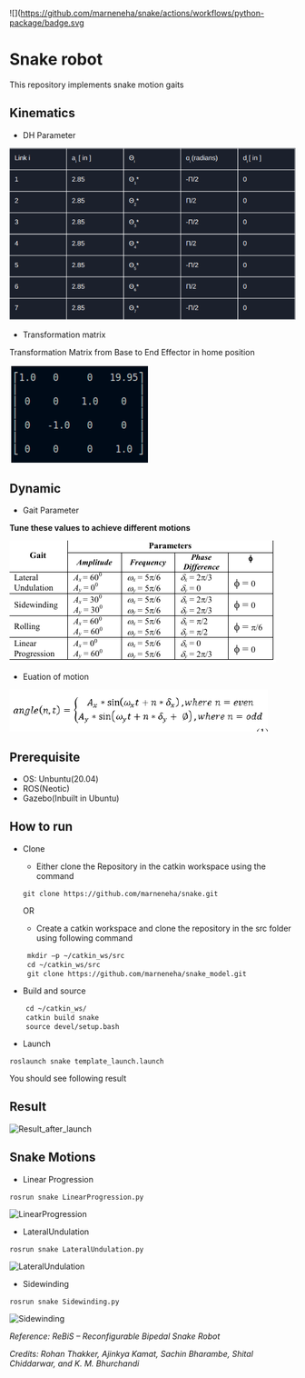 ![](https://github.com/marneneha/snake/actions/workflows/python-package/badge.svg
# Snake robot
This repository implements snake motion gaits



## Kinematics
- DH Parameter

![DH_Parameter](https://github.com/marneneha/snake/blob/master/ResultImages/DH_Parameter_snake.png)
- Transformation matrix

Transformation Matrix from Base to End Effector in home position

![Transformation Matrix](https://github.com/marneneha/snake/blob/master/ResultImages/Transformation_Matrix.png)




## Dynamic
- Gait Parameter

**Tune these values to achieve different motions**

![Gait_snake_image](https://github.com/marneneha/snake/blob/master/ResultImages/Gait.png)
- Euation of motion

![Euation of motion](https://github.com/marneneha/snake/blob/master/ResultImages/Equation_Information.png)




## Prerequisite
- OS: Unbuntu(20.04)
- ROS(Neotic)
- Gazebo(Inbuilt in Ubuntu)

## How to run
- Clone
   - Either clone the Repository in the catkin workspace using the command
   ```
   git clone https://github.com/marneneha/snake.git
   ```
   OR
   - Create a catkin workspace and clone the repository in the src folder using following command
   
   ``` 
    mkdir –p ~/catkin_ws/src
    cd ~/catkin_ws/src
    git clone https://github.com/marneneha/snake_model.git
    ```
- Build and source
```
    cd ~/catkin_ws/
    catkin build snake
    source devel/setup.bash    
```
- Launch
```
roslaunch snake template_launch.launch
```
You should see following result
## Result
![Result_after_launch](https://github.com/marneneha/snake/blob/master/ResultImages/Result_launch%20_of_snake_model_repo.png)
## Snake Motions
- Linear Progression
```
rosrun snake LinearProgression.py
```

![LinearProgression](https://github.com/marneneha/snake/blob/master/ResultImages/LinearPropagation.gif)

- LateralUndulation
```
rosrun snake LateralUndulation.py
``` 

![LateralUndulation](https://github.com/marneneha/snake/blob/master/ResultImages/LateralUndualtion.gif)

- Sidewinding
```
rosrun snake Sidewinding.py
```

![Sidewinding](https://github.com/marneneha/snake/blob/master/ResultImages/SideWinding.gif)

*Reference: ReBiS – Reconfigurable Bipedal Snake Robot*

*Credits: Rohan Thakker, Ajinkya Kamat, Sachin Bharambe, Shital Chiddarwar, and K. M. Bhurchandi*
